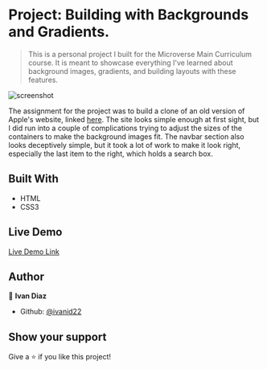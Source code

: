 # Project: Building with Backgrounds and Gradients.

> This is a personal project I built for the Microverse Main Curriculum course. It is meant to showcase everything I've learned about background images, gradients, and building layouts with these features.

![screenshot](https://github.com/ivanid22/microverse-backgrounds-and-gradients-project/blob/features/images/screenshot.PNG)

The assignment for the project was to build a clone of an old version of Apple's website, linked [here](https://web.archive.org/web/20140301004610/http://www.apple.com/). 
The site looks simple enough at first sight, but I did run into a couple of complications trying to adjust the sizes of the containers to make the background images fit.
The navbar section also looks deceptively simple, but it took a lot of work to make it look right, especially the last item to the right, which holds a search box.

## Built With

- HTML
- CSS3

## Live Demo

[Live Demo Link](https://raw.githack.com/ivanid22/microverse-backgrounds-and-gradients-project/features/index.html)

## Author

👤 **Ivan Diaz**

- Github: [@ivanid22](https://github.com/ivanid22)

## Show your support

Give a ⭐️ if you like this project!
